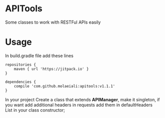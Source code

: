 # APITools
Some classes to work with RESTFul APIs easily

# Usage
In build.gradle file add these lines
```
repositories {
    maven { url 'https://jitpack.io' }
}
```

```
dependencies {
    compile 'com.github.molaeiali:apitools:v1.1.1'
}
```
In your project Create a class that extends **APIManager**, make it singleton, if you want add additional headers in requests add them in defaultHeaders List in your class constructor;
